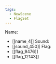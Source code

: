 ```yaml
---
tags:
  - NewScene
  - FlagSet
---
```

Name:
- [[name_4]]
Sound:
- [[sound_450]]
Flag:
- [[flag_9476]]
- [[flag_12143]]
